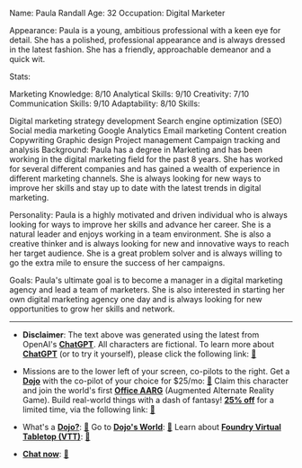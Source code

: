 Name: Paula Randall
Age: 32
Occupation: Digital Marketer

Appearance: Paula is a young, ambitious professional with a keen eye for detail. She has a polished, professional appearance and is always dressed in the latest fashion. She has a friendly, approachable demeanor and a quick wit.

Stats:

Marketing Knowledge: 8/10
Analytical Skills: 9/10
Creativity: 7/10
Communication Skills: 9/10
Adaptability: 8/10
Skills:

Digital marketing strategy development
Search engine optimization (SEO)
Social media marketing
Google Analytics
Email marketing
Content creation
Copywriting
Graphic design
Project management
Campaign tracking and analysis
Background: Paula has a degree in Marketing and has been working in the digital marketing field for the past 8 years. She has worked for several different companies and has gained a wealth of experience in different marketing channels. She is always looking for new ways to improve her skills and stay up to date with the latest trends in digital marketing.

Personality: Paula is a highly motivated and driven individual who is always looking for ways to improve her skills and advance her career. She is a natural leader and enjoys working in a team environment. She is also a creative thinker and is always looking for new and innovative ways to reach her target audience. She is a great problem solver and is always willing to go the extra mile to ensure the success of her campaigns.

Goals: Paula's ultimate goal is to become a manager in a digital marketing agency and lead a team of marketers. She is also interested in starting her own digital marketing agency one day and is always looking for new opportunities to grow her skills and network.
 

---
* **Disclaimer**: The text above was generated using the latest from OpenAI's [**ChatGPT**](https://openai.com/blog/chatgpt/).  All characters are fictional.  To learn more about [**ChatGPT**](https://openai.com/blog/chatgpt/) (or to try it yourself), please click the following link: [:closed_book:](https://openai.com/blog/chatgpt/)

* Missions are to the lower left of your screen, co-pilots to the right. Get a [**Dojo**](https://workmates.live/marketplace) with the co-pilot of your choice for $25/mo: [:green_book:](https://workmates.live/marketplace) Claim this character and join the world's first [**Office AARG**](https://dojos.world) (Augmented Alternate Reality Game). Build real-world things with a dash of fantasy! [**25% off**](https://blog.workmates.live/deal-on-a-dojo) for a limited time, via the following link: [:green_book:](https://blog.workmates.live/deal-on-a-dojo) 

* What's a [**Dojo?**](https://workdojos.com): [:blue_book:](https://workdojos.com)  Go to [**Dojo's World**](https://dojos.world): [:blue_book:](https://dojos.world)  Learn about [**Foundry Virtual Tabletop (VTT)**](https://foundryvtt.com): [:closed_book:](https://foundryvtt.com/)

* [**Chat now**](https://chat.workmates.live/channel/support): [:ledger:](https://chat.workmates.live/channel/support)
